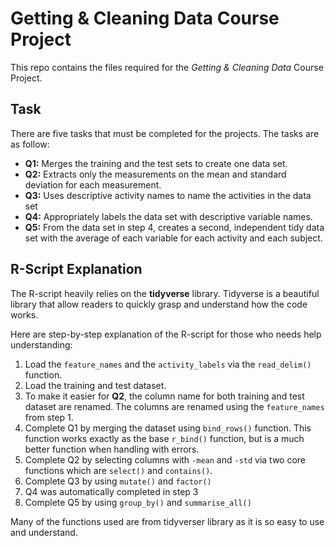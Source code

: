 # Getting & Cleaning Data Course Project

This repo contains the files required for the _Getting & Cleaning Data_ Course Project.

## Task

There are five tasks that must be completed for the projects. The tasks are as follow:

-  __Q1:__ Merges the training and the test sets to create one data set.
-  __Q2:__ Extracts only the measurements on the mean and standard deviation for each measurement.
-  __Q3:__ Uses descriptive activity names to name the activities in the data set
-  __Q4:__ Appropriately labels the data set with descriptive variable names.
-  __Q5:__ From the data set in step 4, creates a second, independent tidy data set with the average of each variable for each activity and each subject.

## R-Script Explanation

The R-script heavily relies on the __tidyverse__ library. Tidyverse is a beautiful library that allow readers to quickly grasp and understand how the code works.  

Here are step-by-step explanation of the R-script for those who needs help understanding:
1.  Load the `feature_names` and the `activity_labels` via the `read_delim()` function.
2.  Load the training and test dataset.
3.  To make it easier for __Q2__, the column name for both training and test dataset are renamed. The columns are renamed using the `feature_names` from step 1.
4.  Complete Q1 by merging the dataset using `bind_rows()` function. This function works exactly as the base `r_bind()` function, but is a much better function when handling with errors. 
5.  Complete Q2 by selecting columns with `-mean` and `-std` via two core functions which are `select()` and `contains()`.
6.  Complete Q3 by using `mutate()` and `factor()`
7.  Q4 was automatically completed in step 3
8.  Complete Q5 by using `group_by()` and `summarise_all()`

Many of the functions used are from tidyverser library as it is so easy to use and understand. 
